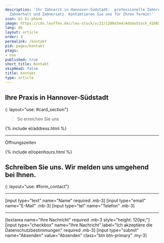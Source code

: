 ```yaml
---
description: 'Ihr Zahnarzt in Hannover-Südstadt:  professionelle Zahnreinigung,Parodontologie,
  Zahnerhalt und Zahnersatz. Kontaktieren Sie uns für Ihren Termin!'
icon: bi bi-phone
image: https://cdn.leuffen.de//leu-stock/v/22/1200x544/AdobeStock_410652591.jpeg
lang: de
layout: article
order: 4
permalink: /kontakt
pid: pages/kontakt
ptags:
- nav
published: true
short_title: Kontakt
skipHead: false
title: Kontakt
type: article
---
```




## Ihre Praxis in Hannover-Südstadt
{: layout="use: #card_section"}

> So erreichen Sie uns


<p>{% include el/address.html %}</p>


---

Öffnungszeiten

{% include el/openhours.html %}



## Schreiben Sie uns. Wir melden uns umgehend bei Ihnen.
{: layout="use: #form_contact"}


---

[input type="text"  name="Name" required .mb-3]
[input type="email" name="E-Mail" .mb-3]
[input type="tel" name="Telefon" .mb-3]

---

[textarea name="Ihre Nachricht" required .mb-3 style="height: 120px;"]
[input type="checkbox" name="Ihre Nachricht" label="Ich akzeptiere die Datenschutzbestimmungen" required .mb-3]
[input type="submit" name="Absenden" value="Absenden" class="btn btn-primary" .my-3]

